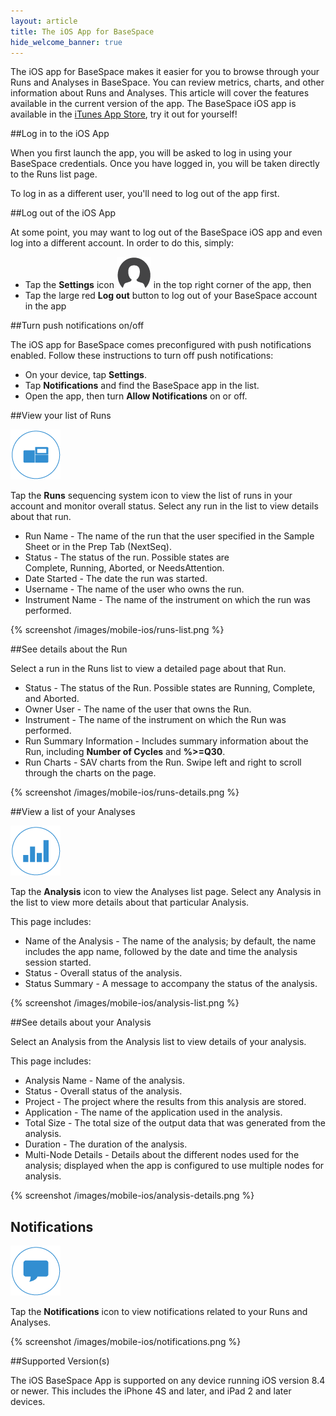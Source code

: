 ```yaml
---
layout: article
title: The iOS App for BaseSpace
hide_welcome_banner: true
---
```


The iOS app for BaseSpace makes it easier for you to browse through your Runs and Analyses in BaseSpace.  You can review metrics, charts, and other information about Runs and Analyses.  This article will cover the features available in the current version of the app.  The BaseSpace iOS app is available in the  [iTunes App Store](), try it out for yourself!

##Log in to the iOS App

When you first launch the app, you will be asked to log in using your BaseSpace credentials.  Once you have logged in, you will be taken directly to the Runs list page.

To log in as a different user, you'll need to log out of the app first.

##Log out of the iOS App

At some point, you may want to log out of the BaseSpace iOS app and even log into a different account.  In order to do this, simply: 

* Tap the **Settings** icon ![Settings Icon](/images/mobile-ios/settings.png) in the top right corner of the app, then
* Tap the large red **Log out** button to log out of your BaseSpace account in the app

##Turn push notifications on/off

The iOS app for BaseSpace comes preconfigured with push notifications enabled.  Follow these instructions to turn off push notifications:

* On your device, tap **Settings**.
* Tap **Notifications** and find the BaseSpace app in the list.
* Open the app, then turn **Allow Notifications** on or off.

##View your list of Runs

![Runs List Icon](/images/mobile-ios/runs-unselected.png)

Tap the **Runs** sequencing system icon to view the list of runs in your account and monitor overall status.  Select any run in the list to view details about that run.

* Run Name - The name of the run that the user specified in the Sample Sheet or in the Prep Tab (NextSeq).
* Status - The status of the run. Possible states are Complete, Running, Aborted, or NeedsAttention.
* Date Started - The date the run was started.
* Username - The name of the user who owns the run.
* Instrument Name - The name of the instrument on which the run was performed.

{% screenshot /images/mobile-ios/runs-list.png %}

##See details about the Run

Select a run in the Runs list to view a detailed page about that Run. 

* Status - The status of the Run. Possible states are Running, Complete, and Aborted.
* Owner User - The name of the user that owns the Run.
* Instrument - The name of the instrument on which the Run was performed.
* Run Summary Information - Includes summary information about the Run, including **Number of Cycles** and **%>=Q30**.
* Run Charts - SAV charts from the Run.  Swipe left and right to scroll through the charts on the page.

{% screenshot /images/mobile-ios/runs-details.png %}

##View a list of your Analyses

![Analysis List Icon](/images/mobile-ios/analysis-unselected.png)

Tap the **Analysis** icon to view the Analyses list page. Select any Analysis in the list to view more details about that particular Analysis. 

This page includes:

* Name of the Analysis - The name of the analysis; by default, the name includes the app name, followed by the date and time the analysis session started.
* Status - Overall status of the analysis.
* Status Summary - A message to accompany the status of the analysis.

{% screenshot /images/mobile-ios/analysis-list.png %}

##See details about your Analysis

Select an Analysis from the Analysis list to view details of your analysis.

This page includes:

- Analysis Name - Name of the analysis.
- Status - Overall status of the analysis.
- Project - The project where the results from this analysis are stored.
- Application - The name of the application used in the analysis.
- Total Size - The total size of the output data that was generated from the analysis.
- Duration - The duration of the analysis.
- Multi-Node Details - Details about the different nodes used for the analysis; displayed when the app is configured to use multiple nodes for analysis.

{% screenshot /images/mobile-ios/analysis-details.png %}


## Notifications

![Notifications Icon](/images/mobile-ios/notifications-unselected.png)

Tap the **Notifications** icon to view notifications related to your Runs and Analyses.

{% screenshot /images/mobile-ios/notifications.png %}


##Supported Version(s)

The iOS BaseSpace App is supported on any device running iOS version 8.4 or newer.  This includes the iPhone 4S and later, and iPad 2 and later devices.